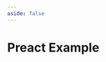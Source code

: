```yaml
---
aside: false
---
```


# Preact Example

<script setup>
import Demo from '../components/DemoComp.vue'
</script>

<Demo url="https://stackblitz.com/github/willnguyen1312/zoom-image/tree/main/examples/preact-ts?embed=1&theme=dark" />
